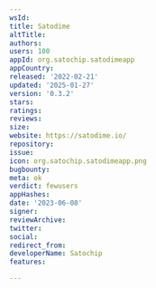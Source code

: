 ```yaml
---
wsId: 
title: Satodime
altTitle: 
authors: 
users: 100
appId: org.satochip.satodimeapp
appCountry: 
released: '2022-02-21'
updated: '2025-01-27'
version: '0.3.2'
stars: 
ratings: 
reviews: 
size: 
website: https://satodime.io/
repository: 
issue: 
icon: org.satochip.satodimeapp.png
bugbounty: 
meta: ok
verdict: fewusers
appHashes: 
date: '2023-06-08'
signer: 
reviewArchive: 
twitter: 
social: 
redirect_from: 
developerName: Satochip
features: 

---
```


